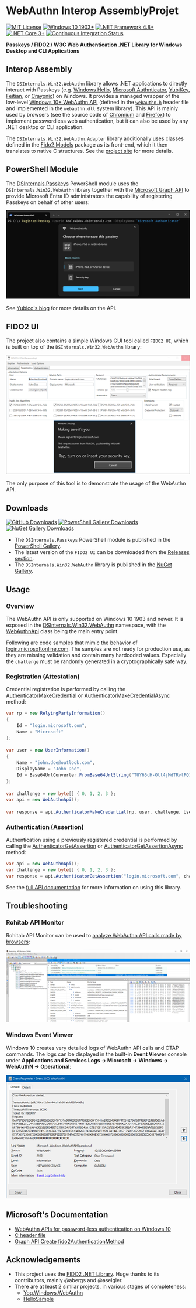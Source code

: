 # WebAuthn Interop AssemblyProjet

[![MIT License](https://img.shields.io/badge/License-MIT-green.svg)](../LICENSE)
[![Windows 10 1903+](https://img.shields.io/badge/Windows%2010-1903%2B-007bb8.svg?logo=Windows)](#)
[![.NET Framework 4.8+](https://img.shields.io/badge/.NET%20Framework-4.8%2B-007FFF.svg)](#)
[![.NET Core 3+](https://img.shields.io/badge/.NET%20Core-3%2B-007FFF.svg)](#)
[![Continuous Integration Status](https://github.com/MichaelGrafnetter/webauthn-interop/actions/workflows/autobuild.yml/badge.svg)](https://github.com/MichaelGrafnetter/webauthn-interop/actions)

**Passkeys / FIDO2 / W3C Web Authentication .NET Library for Windows Desktop and CLI Applications**

## Interop Assembly

The `DSInternals.Win32.WebAuthn` library allows .NET applications to directly interact with Passkeys (e.g. [Windows Hello](https://support.microsoft.com/en-us/windows/passkeys-in-windows-301c8944-5ea2-452b-9886-97e4d2ef4422), [Microsoft Authnticator](https://learn.microsoft.com/en-us/entra/identity/authentication/how-to-register-passkey-authenticator), [YubiKey](https://www.yubico.com/products/), [Feitian](https://www.ftsafe.com/products/FIDO), or [Crayonic](https://www.crayonic.com/)) on Windows.
It provides a managed wrapper of the low-level [Windows 10+ WebAuthn API](https://learn.microsoft.com/en-us/windows/win32/api/_webauthn/)
(defined in the [`webauthn.h`](https://github.com/microsoft/webauthn/blob/master/webauthn.h) header file and implemented in the `webauthn.dll` system library). This API is mainly used by browsers
(see the source code of [Chromium](https://chromium.googlesource.com/chromium/src/+/refs/heads/master/device/fido/win/webauthn_api.cc)
and [Firefox](https://searchfox.org/mozilla-central/source/dom/webauthn/WinWebAuthnService.cpp)) to implement passwordless web authentication,
but it can also be used by any .NET desktop or CLI application.

The `DSInternals.Win32.WebAuthn.Adapter` library additionally uses classes defined in the [Fido2.Models](https://www.nuget.org/packages/Fido2.Models/) package as its front-end, which it then translates to native C structures. See the [project site](https://github.com/abergs/fido2-net-lib) for more details.

## PowerShell Module

The [DSInternals.Passkeys](https://www.powershellgallery.com/packages/DSInternals.Passkeys) PowerShell module uses the `DSInternals.Win32.WebAuthn` library together with the [Microsoft Graph API](https://learn.microsoft.com/en-us/graph/api/resources/fido2authenticationmethod?view=graph-rest-beta) to provide Microsoft Entra ID administrators the capability of registering Passkeys on behalf of other users:

![PowerShell Passkey Registration Screenshot](../Documentation/Screenshots/powershell.png)

See [Yubico's blog](https://www.yubico.com/blog/microsoft-strengthens-phishing-resistant-security-for-entra-id-with-fido2-provisioning-apis/) for more details on the API.

## FIDO2 UI

The project also contains a simple Windows GUI tool called `FIDO2 UI`, which is built on top of the `DSInternals.Win32.WebAuthn` library:

![FIDO2 UI Screenshot](../Documentation/Screenshots/fido2_ui.png)

The only purpose of this tool is to demonstrate the usage of the WebAuthn API.

## Downloads

[![GitHub Downloads](https://img.shields.io/github/downloads/MichaelGrafnetter/webauthn-interop/total.svg?label=GitHub%20Downloads&logo=GitHub)](https://github.com/MichaelGrafnetter/webauthn-interop/releases)
[![PowerShell Gallery Downloads](https://img.shields.io/powershellgallery/dt/DSInternals.Passkeys.svg?label=PowerShell%20Gallery%20Downloads&logo=PowerShell)](https://www.powershellgallery.com/packages/DSInternals.Passkeys/)
[![NuGet Gallery Downloads](https://img.shields.io/nuget/dt/DSInternals.Win32.WebAuthn.svg?label=NuGet%20Gallery%20Downloads&logo=NuGet)](https://www.nuget.org/packages/DSInternals.Win32.WebAuthn/)

- The `DSInternals.Passkeys` PowerShell module is published in the [PowerShell Gallery](https://www.powershellgallery.com/packages/DSInternals.Passkeys).
- The latest version of the `FIDO2 UI` can be downloaded from the [Releases section](https://github.com/MichaelGrafnetter/webauthn-interop/releases/latest).
- The `DSInternals.Win32.WebAuthn` library is published in the [NuGet Gallery](https://www.nuget.org/packages/DSInternals.Win32.WebAuthn/).

## Usage

### Overview

The WebAuthn API is only supported on Windows 10 1903 and newer. It is exposed in the [DSInternals.Win32.WebAuthn](../Documentation/API/DSInternals.Win32.WebAuthn.md) namespace, with the [WebAuthnApi](../Documentation/API/DSInternals.Win32.WebAuthn/WebAuthnApi.md) class being the main entry point.

Following are code samples that mimic the behavior of [login.microsoftonline.com](https://login.microsoftonline.com).
The samples are not ready for production use, as they are missing validation and contain many hardcoded values. Especially the `challenge` must be randomly generated in a cryptographically safe way.

### Registration (Attestation)

Credential registration is performed by calling the [AuthenticatorMakeCredential](../Documentation/API/DSInternals.Win32.WebAuthn/WebAuthnApi/AuthenticatorMakeCredential.md) or [AuthenticatorMakeCredentialAsync](../Documentation/API/DSInternals.Win32.WebAuthn/WebAuthnApi/AuthenticatorMakeCredentialAsync.md) method:

```cs
var rp = new RelyingPartyInformation()
{
    Id = "login.microsoft.com",
    Name = "Microsoft"
};

var user = new UserInformation()
{
    Name = "john.doe@outlook.com",
    DisplayName = "John Doe",
    Id = Base64UrlConverter.FromBase64UrlString("TUY65dH-Otl4jMdTRvlFQ1aApACYsuqGKSPQDQc1Bd4WVyw")
};

var challenge = new byte[] { 0, 1, 2, 3 };
var api = new WebAuthnApi();

var response = api.AuthenticatorMakeCredential(rp, user, challenge, UserVerificationRequirement.Required, AuthenticatorAttachment.Any);
```

### Authentication (Assertion)

Authentication using a previously registered credential is performed by calling the [AuthenticatorGetAssertion](../Documentation/API/DSInternals.Win32.WebAuthn/WebAuthnApi/AuthenticatorGetAssertion.md) or [AuthenticatorGetAssertionAsync](../Documentation/API/DSInternals.Win32.WebAuthn/WebAuthnApi/AuthenticatorGetAssertionAsync.md) method:

```cs
var api = new WebAuthnApi();
var challenge = new byte[] { 0, 1, 2, 3 };
var response = api.AuthenticatorGetAssertion("login.microsoft.com", challenge, UserVerificationRequirement.Required, AuthenticatorAttachment.CrossPlatform);
```

See the [full API documentation](../Documentation/API/DSInternals.Win32.WebAuthn.md) for more information on using this library.

## Troubleshooting

### Rohitab API Monitor

Rohitab API Monitor can be used to [analyze WebAuthn API calls made by browsers](../Documentation/Rohitab/README.md):

![API Monitor Screenshot](../Documentation/Screenshots/api_monitor.png)

### Windows Event Viewer

Windows 10 creates very detailed logs of WebAuthn API calls and CTAP commands. The logs can be displayed in the built-in
**Event Viewer** console under **Applications and Services Logs &rarr; Microsoft &rarr; Windows &rarr; WebAuthN &rarr; Operational**:

![WebAuthn Event Viewer Screenshot](../Documentation/Screenshots/webauthn_event_viewer.png)

## Microsoft's Documentation

- [WebAuthn APIs for password-less authentication on Windows 10](https://learn.microsoft.com/en-us/windows/win32/api/webauthn/)
- [C header file](https://github.com/microsoft/webauthn/blob/master/webauthn.h)
- [Graph API Create fido2AuthenticationMethod](https://learn.microsoft.com/en-us/graph/api/authentication-post-fido2methods?view=graph-rest-beta)

## Acknowledgements

- This project uses the [FIDO2 .NET Library](https://github.com/abergs/fido2-net-lib). Huge thanks to its contributors, mainly @abergs and @aseigler.
- There are at least 2 similar projects, in various stages of completeness:
  - [Yoq.Windows.WebAuthn](https://github.com/dbeinder/Yoq.Windows.WebAuthn)
  - [HelloSample](https://github.com/aseigler/HelloSample)
